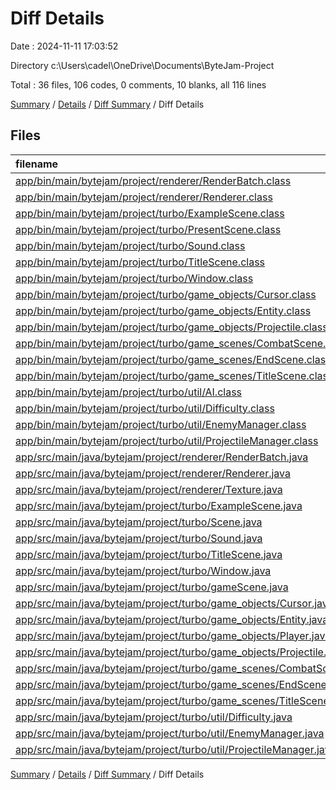 # Diff Details

Date : 2024-11-11 17:03:52

Directory c:\\Users\\cadel\\OneDrive\\Documents\\ByteJam-Project

Total : 36 files,  106 codes, 0 comments, 10 blanks, all 116 lines

[Summary](results.md) / [Details](details.md) / [Diff Summary](diff.md) / Diff Details

## Files
| filename | language | code | comment | blank | total |
| :--- | :--- | ---: | ---: | ---: | ---: |
| [app/bin/main/bytejam/project/renderer/RenderBatch.class](/app/bin/main/bytejam/project/renderer/RenderBatch.class) | Java | -47 | -19 | 0 | -66 |
| [app/bin/main/bytejam/project/renderer/Renderer.class](/app/bin/main/bytejam/project/renderer/Renderer.class) | Java | 25 | 14 | 0 | 39 |
| [app/bin/main/bytejam/project/turbo/ExampleScene.class](/app/bin/main/bytejam/project/turbo/ExampleScene.class) | Java | -28 | 0 | 0 | -28 |
| [app/bin/main/bytejam/project/turbo/PresentScene.class](/app/bin/main/bytejam/project/turbo/PresentScene.class) | Java | -26 | 0 | 0 | -26 |
| [app/bin/main/bytejam/project/turbo/Sound.class](/app/bin/main/bytejam/project/turbo/Sound.class) | Java | -4 | 0 | 0 | -4 |
| [app/bin/main/bytejam/project/turbo/TitleScene.class](/app/bin/main/bytejam/project/turbo/TitleScene.class) | Java | -28 | 0 | 0 | -28 |
| [app/bin/main/bytejam/project/turbo/Window.class](/app/bin/main/bytejam/project/turbo/Window.class) | Java | 3 | 0 | 0 | 3 |
| [app/bin/main/bytejam/project/turbo/game_objects/Cursor.class](/app/bin/main/bytejam/project/turbo/game_objects/Cursor.class) | Java | 1 | 0 | 0 | 1 |
| [app/bin/main/bytejam/project/turbo/game_objects/Entity.class](/app/bin/main/bytejam/project/turbo/game_objects/Entity.class) | Java | 3 | 0 | 0 | 3 |
| [app/bin/main/bytejam/project/turbo/game_objects/Projectile.class](/app/bin/main/bytejam/project/turbo/game_objects/Projectile.class) | Java | 26 | 0 | 0 | 26 |
| [app/bin/main/bytejam/project/turbo/game_scenes/CombatScene.class](/app/bin/main/bytejam/project/turbo/game_scenes/CombatScene.class) | Java | 61 | 0 | 0 | 61 |
| [app/bin/main/bytejam/project/turbo/game_scenes/EndScene.class](/app/bin/main/bytejam/project/turbo/game_scenes/EndScene.class) | Java | 31 | 0 | 0 | 31 |
| [app/bin/main/bytejam/project/turbo/game_scenes/TitleScene.class](/app/bin/main/bytejam/project/turbo/game_scenes/TitleScene.class) | Java | 27 | 3 | 0 | 30 |
| [app/bin/main/bytejam/project/turbo/util/AI.class](/app/bin/main/bytejam/project/turbo/util/AI.class) | Java | -48 | 0 | 0 | -48 |
| [app/bin/main/bytejam/project/turbo/util/Difficulty.class](/app/bin/main/bytejam/project/turbo/util/Difficulty.class) | Java | -12 | 0 | 0 | -12 |
| [app/bin/main/bytejam/project/turbo/util/EnemyManager.class](/app/bin/main/bytejam/project/turbo/util/EnemyManager.class) | Java | 63 | 0 | 0 | 63 |
| [app/bin/main/bytejam/project/turbo/util/ProjectileManager.class](/app/bin/main/bytejam/project/turbo/util/ProjectileManager.class) | Java | 32 | 0 | 0 | 32 |
| [app/src/main/java/bytejam/project/renderer/RenderBatch.java](/app/src/main/java/bytejam/project/renderer/RenderBatch.java) | Java | -205 | -51 | -75 | -331 |
| [app/src/main/java/bytejam/project/renderer/Renderer.java](/app/src/main/java/bytejam/project/renderer/Renderer.java) | Java | 132 | 39 | 49 | 220 |
| [app/src/main/java/bytejam/project/renderer/Texture.java](/app/src/main/java/bytejam/project/renderer/Texture.java) | Java | -1 | 0 | 2 | 1 |
| [app/src/main/java/bytejam/project/turbo/ExampleScene.java](/app/src/main/java/bytejam/project/turbo/ExampleScene.java) | Java | -49 | 0 | -19 | -68 |
| [app/src/main/java/bytejam/project/turbo/Scene.java](/app/src/main/java/bytejam/project/turbo/Scene.java) | Java | -2 | 0 | -3 | -5 |
| [app/src/main/java/bytejam/project/turbo/Sound.java](/app/src/main/java/bytejam/project/turbo/Sound.java) | Java | -4 | 1 | -2 | -5 |
| [app/src/main/java/bytejam/project/turbo/TitleScene.java](/app/src/main/java/bytejam/project/turbo/TitleScene.java) | Java | -26 | -2 | -16 | -44 |
| [app/src/main/java/bytejam/project/turbo/Window.java](/app/src/main/java/bytejam/project/turbo/Window.java) | Java | 8 | 3 | 3 | 14 |
| [app/src/main/java/bytejam/project/turbo/gameScene.java](/app/src/main/java/bytejam/project/turbo/gameScene.java) | Java | -89 | -1 | -24 | -114 |
| [app/src/main/java/bytejam/project/turbo/game_objects/Cursor.java](/app/src/main/java/bytejam/project/turbo/game_objects/Cursor.java) | Java | 4 | 0 | 1 | 5 |
| [app/src/main/java/bytejam/project/turbo/game_objects/Entity.java](/app/src/main/java/bytejam/project/turbo/game_objects/Entity.java) | Java | 17 | 0 | 6 | 23 |
| [app/src/main/java/bytejam/project/turbo/game_objects/Player.java](/app/src/main/java/bytejam/project/turbo/game_objects/Player.java) | Java | 0 | -9 | -1 | -10 |
| [app/src/main/java/bytejam/project/turbo/game_objects/Projectile.java](/app/src/main/java/bytejam/project/turbo/game_objects/Projectile.java) | Java | 4 | 0 | 2 | 6 |
| [app/src/main/java/bytejam/project/turbo/game_scenes/CombatScene.java](/app/src/main/java/bytejam/project/turbo/game_scenes/CombatScene.java) | Java | 155 | 14 | 58 | 227 |
| [app/src/main/java/bytejam/project/turbo/game_scenes/EndScene.java](/app/src/main/java/bytejam/project/turbo/game_scenes/EndScene.java) | Java | 40 | 4 | 12 | 56 |
| [app/src/main/java/bytejam/project/turbo/game_scenes/TitleScene.java](/app/src/main/java/bytejam/project/turbo/game_scenes/TitleScene.java) | Java | 40 | 4 | 14 | 58 |
| [app/src/main/java/bytejam/project/turbo/util/Difficulty.java](/app/src/main/java/bytejam/project/turbo/util/Difficulty.java) | Java | -3 | 0 | -3 | -6 |
| [app/src/main/java/bytejam/project/turbo/util/EnemyManager.java](/app/src/main/java/bytejam/project/turbo/util/EnemyManager.java) | Java | 3 | 0 | 4 | 7 |
| [app/src/main/java/bytejam/project/turbo/util/ProjectileManager.java](/app/src/main/java/bytejam/project/turbo/util/ProjectileManager.java) | Java | 3 | 0 | 2 | 5 |

[Summary](results.md) / [Details](details.md) / [Diff Summary](diff.md) / Diff Details